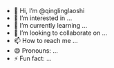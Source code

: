 - 👋 Hi, I’m @qinglinglaoshi
- 👀 I’m interested in ...
- 🌱 I’m currently learning ...
- 💞️ I’m looking to collaborate on ...
- 📫 How to reach me ...
- 😄 Pronouns: ...
- ⚡ Fun fact: ...

<!---
qinglinglaoshi/qinglinglaoshi is a ✨ special ✨ repository because its `README.md` (this file) appears on your GitHub profile.
You can click the Preview link to take a look at your changes.
--->
